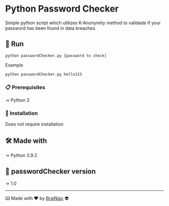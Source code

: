 # Python Password Checker

Simple python script which utilizes K-Anonymity method to validade if your password has been found in data breaches.

## 🚀 Run

 ```
python passwordChecker.py [password to check]
 ```
 Example
 ```
python passwordChecker.py hello123
 ```
### 📋 Prerequisites

-> Python 3


### 🔧 Installation

Does not require installation


## 🛠️ Made with

-> Python 3.9.2


## 📌 passwordChecker version

-> 1.0

---

⌨️ Made with ❤️ by [BraiNiac](https://github.com/babyboydaprince) 👽
